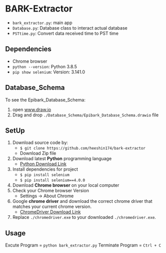 # BARK-Extractor

- `bark_extractor.py`: main app
- `Database.py`: Database class to interact actual database
- `PSTtime.py`: Convert data received time to PST time

## Dependencies

- Chrome browser
- `python --version`: Python 3.8.5
- `pip show selenium`: Version: 3.141.0

## Database_Schema

To see the Epibark_Database_Schema:

1. open www.draw.io
2. Drag and drop `./Database_Schema/Epibark_Database_Schema.drawio` file

## SetUp

1. Download source code by:
   - `$ git clone https://github.com/heeshin174/bark-extractor`
   - Download Zip file
2. Download latest **Python** programming language
   - [Python Download Link](https://www.python.org/downloads/)
3. Install dependencies for project
   - `$ pip install selenium`
   - `$ pip install selenium==4.0.0`
4. Download **Chrome browser** on your local computer
5. Check your Chrome browser Version
   - Settings -> About Chrome
6. Google **chrome driver** and download the correct chrome driver that matches your current chrome version.
   - [ChromeDriver Download Link](https://chromedriver.chromium.org/downloads)
7. Replace `./chromedriver.exe` to your downloaded `./chromedriver.exe`.

## Usage

Excute Program = `python bark_extractor.py`
Terminate Program = `Ctrl + C`
